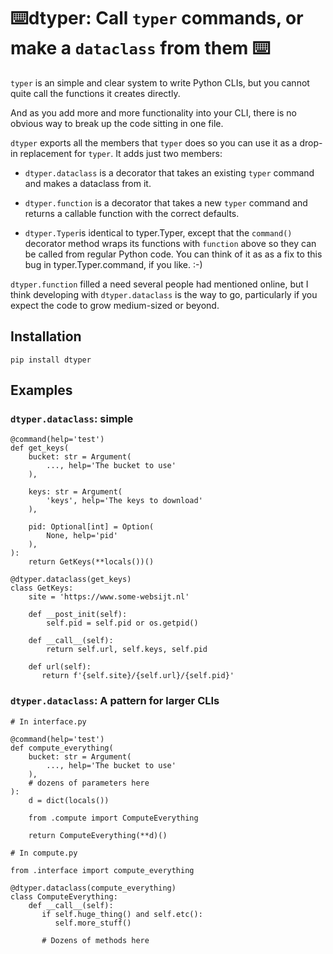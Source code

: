 # ⌨️dtyper: Call `typer` commands, or make a `dataclass` from them  ⌨️

`typer` is an simple and clear system to write Python CLIs, but you cannot
quite call the functions it creates directly.

And as you add more and more functionality into your CLI, there is no obvious
way to break up the code sitting in one file.

`dtyper` exports all the members that `typer` does so you can use it as a
drop-in replacement for `typer`. It adds just two members:

* `dtyper.dataclass` is a decorator that takes an existing `typer` command
  and makes a dataclass from it.

* `dtyper.function` is a decorator that takes a new `typer` command and returns
  a callable function with the correct defaults.

* `dtyper.Typer`is identical to typer.Typer, except that the `command()`
   decorator method wraps its functions with `function`
   above so they can be called from regular Python code.  You can think of it as
   as a fix to this bug in typer.Typer.command, if you like. :-)

`dtyper.function` filled a need several people had mentioned online, but I
think developing with `dtyper.dataclass` is the way to go, particularly if you
expect the code to grow medium-sized or beyond.


## Installation

    pip install dtyper

## Examples

### `dtyper.dataclass`: simple

    @command(help='test')
    def get_keys(
        bucket: str = Argument(
            ..., help='The bucket to use'
        ),

        keys: str = Argument(
            'keys', help='The keys to download'
        ),

        pid: Optional[int] = Option(
            None, help='pid'
        ),
    ):
        return GetKeys(**locals())()

    @dtyper.dataclass(get_keys)
    class GetKeys:
        site = 'https://www.some-websijt.nl'

        def __post_init(self):
            self.pid = self.pid or os.getpid()

        def __call__(self):
            return self.url, self.keys, self.pid

        def url(self):
           return f'{self.site}/{self.url}/{self.pid}'


### `dtyper.dataclass`: A pattern for larger CLIs

    # In interface.py

    @command(help='test')
    def compute_everything(
        bucket: str = Argument(
            ..., help='The bucket to use'
        ),
        # dozens of parameters here
    ):
        d = dict(locals())

        from .compute import ComputeEverything

        return ComputeEverything(**d)()

    # In compute.py

    from .interface import compute_everything

    @dtyper.dataclass(compute_everything)
    class ComputeEverything:
        def __call__(self):
           if self.huge_thing() and self.etc():
              self.more_stuff()

           # Dozens of methods here
